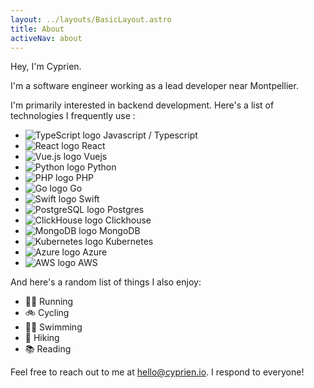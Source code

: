 ```yaml
---
layout: ../layouts/BasicLayout.astro
title: About
activeNav: about
---
```


Hey, I'm Cyprien.

I'm a software engineer working as a lead developer near Montpellier.

I'm primarily interested in backend development. Here's a list of technologies I frequently use :

- ![TypeScript logo](assets/images/icons/typescript.svg) Javascript / Typescript
- ![React logo](assets/images/icons/react.svg) React
- ![Vue.js logo](assets/images/icons/vuejs.svg) Vuejs
- ![Python logo](assets/images/icons/python.svg) Python
- ![PHP logo](assets/images/icons/php.svg) PHP
- ![Go logo](assets/images/icons/gopher.svg) Go
- ![Swift logo](assets/images/icons/swift.svg) Swift
- ![PostgreSQL logo](assets/images/icons/postgresql.svg) Postgres
- ![ClickHouse logo](assets/images/icons/clickhouse.svg) Clickhouse
- ![MongoDB logo](assets/images/icons/mongodb.svg) MongoDB
- ![Kubernetes logo](assets/images/icons/kubernetes.svg) Kubernetes
- ![Azure logo](assets/images/icons/azure.svg) Azure
- ![AWS logo](assets/images/icons/aws.svg) AWS

And here's a random list of things I also enjoy:

- 🏃‍♂️ Running
- 🚲 Cycling
- 🏊‍♂️ Swimming
- 🥾 Hiking
- 📚 Reading

Feel free to reach out to me at [hello@cyprien.io](mailto:hello@cyprien.io). I respond to everyone!
